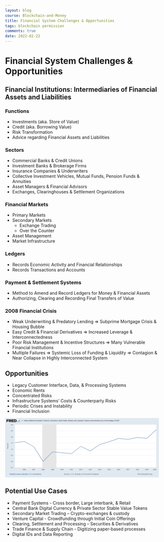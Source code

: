 ```yaml
---
layout: blog
course: Blockchain-and-Money
title: Financial System Challenges & Opportunities
tags: blockchain permission
comments: true
date: 2022-02-22
---
```


# Financial System Challenges & Opportunities

## Financial Institutions: Intermediaries of Financial Assets and Liabilities

### Functions
*   Investments (aka. Store of Value)
*   Credit (aka. Borrowing Value)
*   Risk Transformation
*   Advice regarding Financial Assets and Liabilities

### Sectors
*   Commercial Banks & Credit Unions
*   Investment Banks & Brokerage Firms
*   Insurance Companies & Underwriters
*   Collective Investment Vehicles, Mutual Funds, Pension Funds & Annuities
*   Asset Managers & Financial Advisors
*   Exchanges, Clearinghouses & Settlement Organizations 

### Financial Markets
- Primary Markets
- Secondary Markets
  - Exchange Trading
  - Over the Counter
- Asset Management
- Market Infrastructure

### Ledgers
*   Records Economic Activity and Financial Relationships
*   Records Transactions and Accounts

### Payment & Settlement Systems
*   Method to Amend and Record Ledgers for Money & Financial Assets
*   Authorizing, Clearing and Recording Final Transfers of Value 

### 2008 Financial Crisis
*   Weak Underwriting & Predatory Lending => Subprime Mortgage Crisis & Housing Bubble
*   Easy Credit & Financial Derivatives => Increased Leverage & Interconnectedness
*   Poor Risk Management & Incentive Structures => Many Vulnerable Financial Institutions
*   Multiple Failures => Systemic Loss of Funding & Liquidity => Contagion & Near Collapse in Highly Interconnected System 

## Opportunities
*   Legacy Customer Interface, Data, & Processing Systems
*   Economic Rents
*   Concentrated Risks
*   Infrastructure Systems’ Costs & Counterparty Risks
*   Periodic Crises and Instability
*   Financial Inclusion 

![finance gdp](/assets/finance-gdp.png)

## Potential Use Cases
*   Payment Systems - Cross border, Large interbank, & Retail
*   Central Bank Digital Currency & Private Sector Stable Value Tokens
*   Secondary Market Trading – Crypto-exchanges & custody
*   Venture Capital - Crowdfunding through Initial Coin Offerings
*   Clearing, Settlement and Processing – Securities & Derivatives
*   Trade Finance & Supply Chain - Digitizing paper-based processes
*   Digital IDs and Data Reporting 
